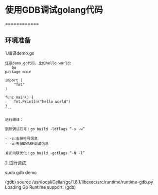 # 使用GDB调试golang代码

============

环境准备
---------------

1.编译demo.go

    任意demo.go代码，比如hello world:
    ```Go
    package main

	import (
        "fmt"
	)

	func main() {
        fmt.Println("hello world")
	}
    ```

    进行编译：

    删除调试符号：go build -ldflags “-s -w”

    - -s:去掉符号信息
    - -w:去掉DWARF调试信息

    关闭内联优化：go build -gcflags “-N -l”

2.进行调试

sudo gdb demo

(gdb) source /usr/local/Cellar/go/1.8.1/libexec/src/runtime/runtime-gdb.py
Loading Go Runtime support.
(gdb) 